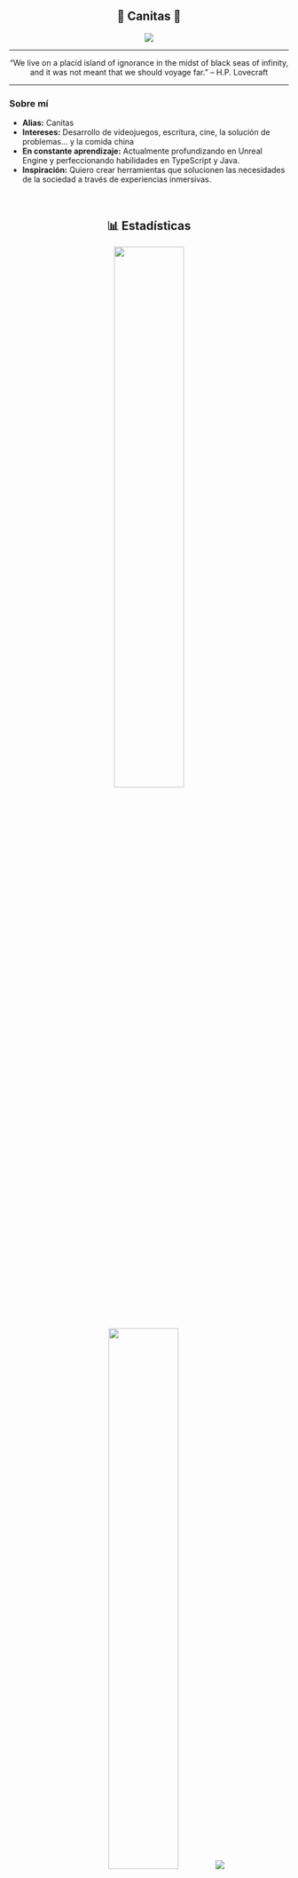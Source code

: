 <h2 align="center">🔹 Canitas 🔹</h2>

<p align="center">
    <img src="https://komarev.com/ghpvc/?username=Sequela02&color=blueviolet"/>
</p>

<hr/>

<div align='center'>
    <p>“We live on a placid island of ignorance in the midst of black seas of infinity, and it was not meant that we should voyage far.” – H.P. Lovecraft</p>
</div>


---

### Sobre mí

- **Alias:** Canitas
- **Intereses:** Desarrollo de videojuegos, escritura, cine, la solución de problemas... y la comida china
- **En constante aprendizaje:** Actualmente profundizando en Unreal Engine y perfeccionando habilidades en TypeScript y Java.
- **Inspiración:** Quiero crear herramientas que solucionen las necesidades de la sociedad a través de experiencias inmersivas.

<br/>

<h2 align="center">📊 Estadísticas</h2>

<p align="center">
  <img height="50%" width="auto" src ="https://github-readme-stats.vercel.app/api?username=Sequela02&show_icons=true&count_private=true&theme=dark&hide_border=true&bg_color=0D1117">
  <img height="50%" width="auto" src ="https://github-readme-stats.vercel.app/api/top-langs/?username=Sequela02&layout=compact&hide_border=true&theme=dark&bg_color=0D1117&langs_count=6">
  <img src ="https://github-readme-streak-stats.herokuapp.com?user=Sequela02&theme=dark&hide_border=true&background=0D1117">
</p>

---

<h2 align="center">🛠️ Habilidades Técnicas</h2>

<h3 align="center">Lenguajes</h3>
<p align="center">
<a href="#"><img alt="TypeScript" src="https://img.shields.io/badge/TypeScript-007ACC.svg?logo=typescript&logoColor=white"></a>
<a href="#"><img alt="JavaScript" src="https://img.shields.io/badge/JavaScript-F7DF1E.svg?logo=javascript&logoColor=black"></a>
<a href="#"><img alt="Java" src="https://img.shields.io/badge/Java-007396.svg?logo=java&logoColor=white"></a>
<a href="#"><img alt="HTML" src="https://img.shields.io/badge/HTML-E34F26.svg?logo=html5&logoColor=white"></a>
<a href="#"><img alt="CSS" src="https://img.shields.io/badge/CSS-1572B6.svg?logo=css3&logoColor=white"></a>
<a href="#"><img alt="C#" src="https://img.shields.io/badge/C%23-68217A.svg?logo=csharp&logoColor=white"></a>
<a href="#"><img alt="Python" src="https://img.shields.io/badge/Python-14354C.svg?logo=python&logoColor=white"></a>
<a href="#"><img alt="Markdown" src="https://img.shields.io/badge/Markdown-000000.svg?logo=markdown&logoColor=white"></a>
</p>

<h3 align="center">Frameworks y Librerías</h3>
<p align="center">
<a href="#"><img alt="TailwindCSS" src="https://img.shields.io/badge/TailwindCSS-38B2AC.svg?logo=tailwind-css&logoColor=white"></a>
<a href="#"><img alt="React" src="https://img.shields.io/badge/React-61DAFB.svg?logo=react&logoColor=black"></a>
<a href="#"><img alt="Spring Boot" src="https://img.shields.io/badge/Spring_Boot-6DB33F.svg?logo=springboot&logoColor=white"></a>
<a href="#"><img alt="Express" src="https://img.shields.io/badge/Express.js-404d59.svg?logo=express&logoColor=white"></a>
<a href="#"><img alt="NestJS" src="https://img.shields.io/badge/NestJS-E0234E.svg?logo=nestjs&logoColor=white"></a>
</p>

<h3 align="center">Herramientas</h3>
<p align="center">
<a href="#"><img alt="Git" src="https://img.shields.io/badge/Git-F05033.svg?logo=git&logoColor=white"></a>
<a href="#"><img alt="Visual Studio Code" src="https://img.shields.io/badge/VS_Code-0078D4.svg?logo=visual-studio-code&logoColor=white"></a>
<a href="#"><img alt="Windows" src="https://img.shields.io/badge/Windows-0078D6.svg?logo=windows&logoColor=white"></a>
<a href="#"><img alt="IntelliJ" src="https://img.shields.io/badge/IntelliJ-000000.svg?logo=intellijidea&logoColor=white"></a>
</p>

<h3 align="center">Servicios en la Nube</h3>
<p align="center">
<a href="#"><img alt="AWS" src="https://img.shields.io/badge/Amazon_AWS-232F3E.svg?logo=amazon-aws&logoColor=white"></a>
<a href="#"><img alt="Vercel" src="https://img.shields.io/badge/Vercel-000000.svg?logo=vercel&logoColor=white"></a>
<a href="#"><img alt="Netlify" src="https://img.shields.io/badge/Netlify-00C7B7.svg?logo=netlify&logoColor=white"></a>
<a href="#"><img alt="Heroku" src="https://img.shields.io/badge/Heroku-430098.svg?logo=heroku&logoColor=white"></a>
</p>

<h3 align="center">Bases de Datos</h3>
<p align="center">
<a href="#"><img alt="MongoDB" src="https://img.shields.io/badge/MongoDB-47A248.svg?logo=mongodb&logoColor=white"></a>
<a href="#"><img alt="SQL" src="https://img.shields.io/badge/SQL-4479A1.svg?logo=microsoftsqlserver&logoColor=white"></a>
</p>


---

<div align="center">
    <p>“Monsters... They look like monsters to you?”</p>
</div>
